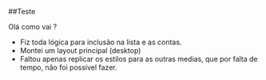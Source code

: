 ##Teste

Olá como vai ?

- Fiz toda lógica para inclusão na lista e as contas.
- Montei um layout principal (desktop)
- Faltou apenas replicar os estilos para as outras medias, que por falta de tempo, não foi possível fazer.
